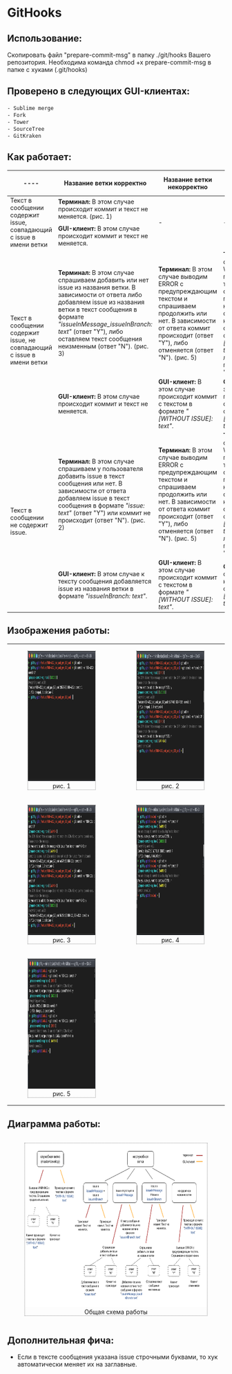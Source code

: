 # GitHooks

## Использование:
Скопировать файл "prepare-commit-msg" в папку ./git/hooks Вашего репозитория.
Необходима команда chmod +x prepare-commit-msg в папке с хуками (.git/hooks)
 
## Проверено в следующих GUI-клиентах:
    - Sublime merge
    - Fork
    - Tower
    - SourceTree
    - GitKraken 
    
## Как работает:
<table>
       <thead>
           <tr>
               <th>----</th>
               <th>Название ветки корректно</th>
               <th>Название ветки некорректно</th>
               <th>Название ветки является служебным|</th>
           </tr>
       </thead>
       <tbody>
           <tr>
               <td rowspan=2>Текст в сообщении содержит issue, совпадающий с issue в имени ветки</td>
               <td><b>Терминал:</b> В этом случае происходит коммит и текст не меняется. (рис. 1) </td>
               <td rowspan=2>-</td>
               <td rowspan=2>-</td>
           </tr>
           <tr>
               <td><b>GUI-клиент:</b> В этом случае происходит коммит и текст не меняется.</td>
           </tr>
            <tr>
               <td rowspan=2>Текст в сообщении содержит issue, не совпадающий с issue в имени ветки</td>
               <td><b>Терминал:</b> В этом случае спрашиваем добавить или нет issue из названия ветки. В зависимости от ответа либо добавляем issue из названия ветки в текст сообщения в формате <i>"issueInMessage_issueInBranch: text"</i> (ответ "Y"), либо оставляем текст сообщения неизменным (ответ "N"). (рис. 3)</td>
               <td><b>Терминал:</b> В этом случае выводим ERROR с предупреждающим текстом и спрашиваем продолжить или нет. В зависимости от ответа коммит происходит (ответ "Y"), либо отменяется (ответ "N").  (рис. 5)</td>
               <td><b>Терминал:</b> В этом случае выводим WARNING с предупреждающим текстом и спрашиваем продолжить или нет. В зависимости от ответа, либо коммит происходит с текстом в формате <i>"[WITHOUT ISSUE]: text"</i> (ответ "Y"), либо коммит не происходит (ответ "N"). (рис. 4)</td>
           </tr>
           <tr>
               <td><b>GUI-клиент:</b> В этом случае происходит коммит и текст не меняется.</td>
               <td><b>GUI-клиент:</b> В этом случае происходит коммит с текстом в формате <i>"[WITHOUT ISSUE]: text"</i>.</td>
               <td><b>GUI-клиент:</b> В этом случае происходит коммит с текстом в формате <i>"[WITHOUT ISSUE]: text"</i>.</td>
           </tr>
           <tr>
               <td rowspan=2>Текст в сообщении не содержит issue.</td>
               <td><b>Терминал:</b> В этом случае спрашиваем у пользователя добавить issue в текст сообщения или нет. В зависимости от ответа добавляем issue в текст сообщения в формате <i>"issue: text"</i> (ответ "Y") или коммит не происходит (ответ "N"). (рис. 2) </td>
               <td><b>Терминал:</b> В этом случае выводим ERROR с предупреждающим текстом и спрашиваем продолжить или нет. В зависимости от ответа коммит происходит (ответ "Y"), либо отменяется (ответ "N").  (рис. 5) </td>
               <td><b>Терминал:</b> В этом случае выводим WARNING с предупреждающим текстом и спрашиваем продолжить или нет. В зависимости от ответа, либо коммит происходит с текстом в формате <i>"[WITHOUT ISSUE]: text"</i> (ответ "Y"), либо коммит не происходит (ответ "N"). (рис. 4)</td>
           </tr>
           <tr>
               <td><b>GUI-клиент:</b> В этом случае к тексту сообщения добавляется issue из названия ветки в формате <i>"issueInBranch: text"</i>.</td>
               <td><b>GUI-клиент:</b> В этом случае происходит коммит с текстом в формате <i>"[WITHOUT ISSUE]: text"</i>.</td>
               <td><b>GUI-клиент:</b>В этом случае происходит коммит с текстом в формате <i>"[WITHOUT ISSUE]: text"</i>.</td>
           </tr>
       </tbody>
</table>
    
## Изображения работы:

| | |
|:-------------------------:|:-------------------------:|
|  <figure style="display:inline-block; border: 1px dotted gray;"> <img src="Images/hook_1.png" width="400" height="300"> <figcaption style="text-align:center">рис. 1</figcaption> </figure> |  <figure style="display:inline-block; border: 1px dotted gray;"><img src="Images/hook_2.png" width="400" height="300"><figcaption style="text-align:center">рис. 2</figcaption> </figure> 
| <figure style="display:inline-block; border: 1px dotted gray;"> <img src="Images/hook_3.png" width="400" height="300"> <figcaption style="text-align:center">рис. 3</figcaption> </figure> | <figure style="display:inline-block; border: 1px dotted gray;"> <img src="Images/hook_4.png" width="400" height="300"> <figcaption style="text-align:center">рис. 4</figcaption> </figure> 
| <figure style="display:inline-block; border: 1px dotted gray;"> <img src="Images/hook_5.png" width="400" height="300"> <figcaption style="text-align:center">рис. 5</figcaption> </figure> |  |


## Диаграмма работы:
<figure style="display:inline-block; border: 1px dotted gray;"> <img src="Images/git_hook.png" width="672" height="378"> <figcaption style="text-align:center">Общая схема работы</figcaption> </figure>
    

## Дополнительная фича:
- Если в тексте сообщения указана issue строчными буквами, то хук автоматически меняет их на заглавные.
